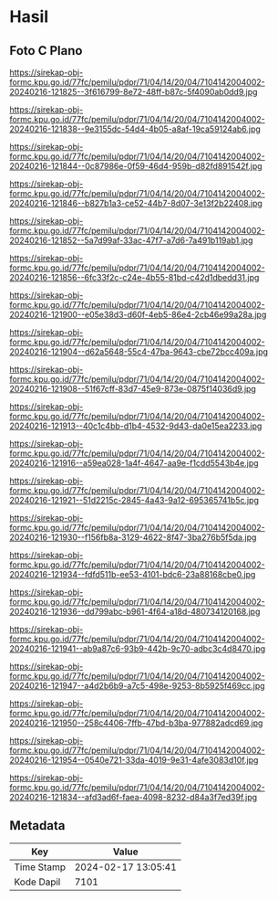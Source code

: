 # Hasil

## Foto C Plano

https://sirekap-obj-formc.kpu.go.id/77fc/pemilu/pdpr/71/04/14/20/04/7104142004002-20240216-121825--3f616799-8e72-48ff-b87c-5f4090ab0dd9.jpg

https://sirekap-obj-formc.kpu.go.id/77fc/pemilu/pdpr/71/04/14/20/04/7104142004002-20240216-121838--9e3155dc-54d4-4b05-a8af-19ca59124ab6.jpg

https://sirekap-obj-formc.kpu.go.id/77fc/pemilu/pdpr/71/04/14/20/04/7104142004002-20240216-121844--0c87986e-0f59-46d4-959b-d82fd891542f.jpg

https://sirekap-obj-formc.kpu.go.id/77fc/pemilu/pdpr/71/04/14/20/04/7104142004002-20240216-121846--b827b1a3-ce52-44b7-8d07-3e13f2b22408.jpg

https://sirekap-obj-formc.kpu.go.id/77fc/pemilu/pdpr/71/04/14/20/04/7104142004002-20240216-121852--5a7d99af-33ac-47f7-a7d6-7a491b119ab1.jpg

https://sirekap-obj-formc.kpu.go.id/77fc/pemilu/pdpr/71/04/14/20/04/7104142004002-20240216-121856--6fc33f2c-c24e-4b55-81bd-c42d1dbedd31.jpg

https://sirekap-obj-formc.kpu.go.id/77fc/pemilu/pdpr/71/04/14/20/04/7104142004002-20240216-121900--e05e38d3-d60f-4eb5-86e4-2cb46e99a28a.jpg

https://sirekap-obj-formc.kpu.go.id/77fc/pemilu/pdpr/71/04/14/20/04/7104142004002-20240216-121904--d62a5648-55c4-47ba-9643-cbe72bcc409a.jpg

https://sirekap-obj-formc.kpu.go.id/77fc/pemilu/pdpr/71/04/14/20/04/7104142004002-20240216-121908--51f67cff-83d7-45e9-873e-0875f14036d9.jpg

https://sirekap-obj-formc.kpu.go.id/77fc/pemilu/pdpr/71/04/14/20/04/7104142004002-20240216-121913--40c1c4bb-d1b4-4532-9d43-da0e15ea2233.jpg

https://sirekap-obj-formc.kpu.go.id/77fc/pemilu/pdpr/71/04/14/20/04/7104142004002-20240216-121916--a59ea028-1a4f-4647-aa9e-f1cdd5543b4e.jpg

https://sirekap-obj-formc.kpu.go.id/77fc/pemilu/pdpr/71/04/14/20/04/7104142004002-20240216-121921--51d2215c-2845-4a43-9a12-695365741b5c.jpg

https://sirekap-obj-formc.kpu.go.id/77fc/pemilu/pdpr/71/04/14/20/04/7104142004002-20240216-121930--f156fb8a-3129-4622-8f47-3ba276b5f5da.jpg

https://sirekap-obj-formc.kpu.go.id/77fc/pemilu/pdpr/71/04/14/20/04/7104142004002-20240216-121934--fdfd511b-ee53-4101-bdc6-23a88168cbe0.jpg

https://sirekap-obj-formc.kpu.go.id/77fc/pemilu/pdpr/71/04/14/20/04/7104142004002-20240216-121936--dd799abc-b961-4f64-a18d-480734120168.jpg

https://sirekap-obj-formc.kpu.go.id/77fc/pemilu/pdpr/71/04/14/20/04/7104142004002-20240216-121941--ab9a87c6-93b9-442b-9c70-adbc3c4d8470.jpg

https://sirekap-obj-formc.kpu.go.id/77fc/pemilu/pdpr/71/04/14/20/04/7104142004002-20240216-121947--a4d2b6b9-a7c5-498e-9253-8b5925f469cc.jpg

https://sirekap-obj-formc.kpu.go.id/77fc/pemilu/pdpr/71/04/14/20/04/7104142004002-20240216-121950--258c4406-7ffb-47bd-b3ba-977882adcd69.jpg

https://sirekap-obj-formc.kpu.go.id/77fc/pemilu/pdpr/71/04/14/20/04/7104142004002-20240216-121954--0540e721-33da-4019-9e31-4afe3083d10f.jpg

https://sirekap-obj-formc.kpu.go.id/77fc/pemilu/pdpr/71/04/14/20/04/7104142004002-20240216-121834--afd3ad6f-faea-4098-8232-d84a3f7ed39f.jpg


## Metadata

| Key        | Value               |
| ---------- | ------------------- |
| Time Stamp | 2024-02-17 13:05:41 |
| Kode Dapil | 7101                |



